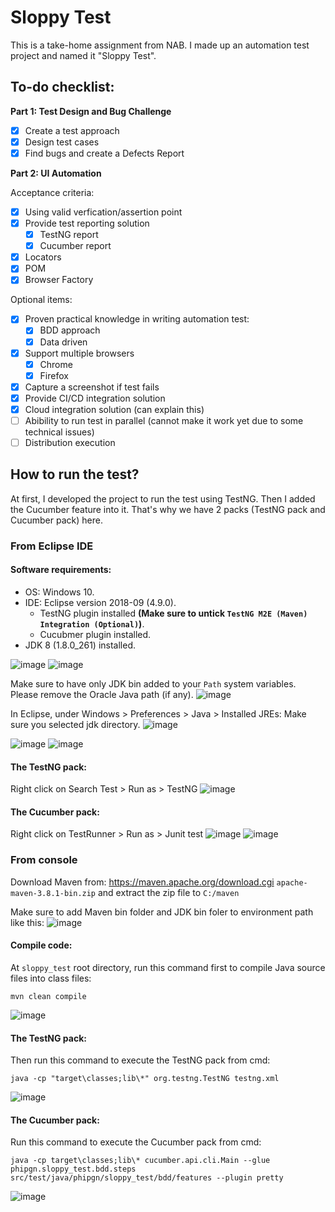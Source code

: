 # Sloppy Test
This is a take-home assignment from NAB. I made up an automation test project and named it "Sloppy Test".

## To-do checklist:
**Part 1: Test Design and Bug Challenge**
- [x] Create a test approach
- [x] Design test cases
- [x] Find bugs and create a Defects Report

**Part 2: UI Automation**

Acceptance criteria:
- [x] Using valid verfication/assertion point
- [x] Provide test reporting solution
  - [x] TestNG report
  - [x] Cucumber report
- [x] Locators
- [x] POM
- [x] Browser Factory

Optional items:
- [x] Proven practical knowledge in writing automation test:
  - [x] BDD approach
  - [x] Data driven
- [x] Support multiple browsers
  - [x] Chrome
  - [x] Firefox
- [x] Capture a screenshot if test fails
- [x] Provide CI/CD integration solution
- [x] Cloud integration solution (can explain this)
- [ ] Abibility to run test in parallel (cannot make it work yet due to some technical issues)
- [ ] Distribution execution

## How to run the test?
At first, I developed the project to run the test using TestNG. Then I added the Cucumber feature into it. That's why we have 2 packs (TestNG pack and Cucumber pack) here.

### From Eclipse IDE
#### Software requirements:
* OS: Windows 10.
* IDE: Eclipse version 2018-09 (4.9.0).
    * TestNG plugin installed **(Make sure to untick `TestNG M2E (Maven) Integration (Optional)`)**.
    * Cucubmer plugin installed.
* JDK 8 (1.8.0_261) installed.

![image](https://user-images.githubusercontent.com/22786385/115309099-fce50a80-a195-11eb-9151-fa86df069b6e.png)
![image](https://user-images.githubusercontent.com/22786385/115309163-1ab26f80-a196-11eb-8576-988c1074c791.png)

Make sure to have only JDK bin added to your `Path` system variables. Please remove the Oracle Java path (if any).
![image](https://user-images.githubusercontent.com/22786385/115308146-7a0f8000-a194-11eb-9c11-f02559d569c4.png)

In Eclipse, under Windows > Preferences > Java > Installed JREs: Make sure you selected jdk directory.
![image](https://user-images.githubusercontent.com/22786385/115308535-1043a600-a195-11eb-962a-6ecb0ec63431.png)

![image](https://user-images.githubusercontent.com/22786385/115308701-5436ab00-a195-11eb-93ce-3a19d8cf00dd.png)
![image](https://user-images.githubusercontent.com/22786385/115308654-41bc7180-a195-11eb-9a8f-cca95c0219c3.png)

#### The TestNG pack:

Right click on Search Test > Run as > TestNG
![image](https://user-images.githubusercontent.com/22786385/115260500-01410180-a15d-11eb-8df9-719e81109068.png)

#### The Cucumber pack:

Right click on TestRunner > Run as > Junit test
![image](https://user-images.githubusercontent.com/22786385/115260666-2b92bf00-a15d-11eb-812c-78832c7533bf.png)
![image](https://user-images.githubusercontent.com/22786385/115146698-c74efd00-a081-11eb-9dbc-f6697d05d96a.png)

### From console
Download Maven from: https://maven.apache.org/download.cgi `apache-maven-3.8.1-bin.zip` and extract the zip file to `C:/maven`

Make sure to add Maven bin folder and JDK bin foler to environment path like this:
![image](https://user-images.githubusercontent.com/22786385/115259995-8f68b800-a15c-11eb-96f6-1f8d859cb2ab.png)

#### Compile code:
At `sloppy_test` root directory, run this command first to compile Java source files into class files:

```
mvn clean compile
```

![image](https://user-images.githubusercontent.com/22786385/115310284-bee8e600-a197-11eb-991b-dcd4ec6c368e.png)

#### The TestNG pack:
Then run this command to execute the TestNG pack from cmd:
```
java -cp "target\classes;lib\*" org.testng.TestNG testng.xml
```

![image](https://user-images.githubusercontent.com/22786385/115259680-4a448600-a15c-11eb-8629-40fdbfe1fbad.png)

#### The Cucumber pack:
Run this command to execute the Cucumber pack from cmd:
```
java -cp target\classes;lib\* cucumber.api.cli.Main --glue phipgn.sloppy_test.bdd.steps src/test/java/phipgn/sloppy_test/bdd/features --plugin pretty
```

![image](https://user-images.githubusercontent.com/22786385/115310243-b1336080-a197-11eb-8eaf-880d18e92001.png)
